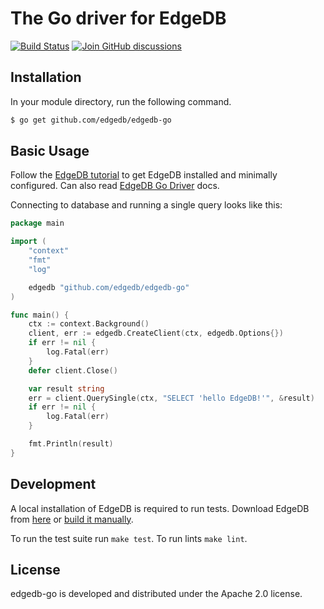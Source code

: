# The Go driver for EdgeDB

[![Build Status](https://github.com/edgedb/edgedb-go/workflows/Tests/badge.svg?event=push&branch=master)](https://github.com/edgedb/edgedb-go/actions)
[![Join GitHub discussions](https://img.shields.io/badge/join-github%20discussions-green)](https://github.com/edgedb/edgedb/discussions)

## Installation

In your module directory, run the following command.

```bash
$ go get github.com/edgedb/edgedb-go
```

## Basic Usage

Follow the [EdgeDB tutorial](https://www.edgedb.com/docs/guides/quickstart)
to get EdgeDB installed and minimally configured. Can also read [EdgeDB Go Driver](https://www.edgedb.com/docs/clients/02_go/index) docs.

Connecting to database and running a single query looks like this:

```go
package main

import (
	"context"
	"fmt"
	"log"

	edgedb "github.com/edgedb/edgedb-go"
)

func main() {
	ctx := context.Background()
	client, err := edgedb.CreateClient(ctx, edgedb.Options{})
	if err != nil {
		log.Fatal(err)
	}
	defer client.Close()

	var result string
	err = client.QuerySingle(ctx, "SELECT 'hello EdgeDB!'", &result)
	if err != nil {
		log.Fatal(err)
	}

	fmt.Println(result)
}
```

## Development

A local installation of EdgeDB is required to run tests.
Download EdgeDB from [here](https://www.edgedb.com/download)
or [build it manually](https://www.edgedb.com/docs/reference/dev).

To run the test suite run `make test`.
To run lints `make lint`.

## License

edgedb-go is developed and distributed under the Apache 2.0 license.

